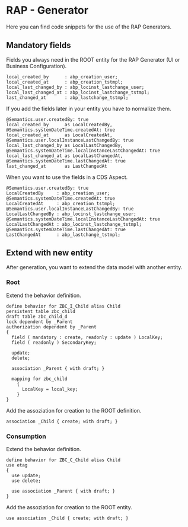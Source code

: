 # RAP - Generator

Here you can find code snippets for the use of the RAP Generators.

## Mandatory fields

Fields you always need in the ROOT entity for the RAP Generator (UI or Business Configuration).

```ABAP
local_created_by      : abp_creation_user;
local_created_at      : abp_creation_tstmpl;
local_last_changed_by : abp_locinst_lastchange_user;
local_last_changed_at : abp_locinst_lastchange_tstmpl;
last_changed_at       : abp_lastchange_tstmpl;
```

If you add the fields later in your entity you have to normalize them.

```ABAP
@Semantics.user.createdBy: true
local_created_by      as LocalCreatedBy,
@Semantics.systemDateTime.createdAt: true
local_created_at      as LocalCreatedAt,
@Semantics.user.localInstanceLastChangedBy: true
local_last_changed_by as LocalLastChangedBy,
@Semantics.systemDateTime.localInstanceLastChangedAt: true
local_last_changed_at as LocalLastChangedAt,
@Semantics.systemDateTime.lastChangedAt: true
last_changed_at       as LastChangedAt
```

When you want to use the fields in a CDS Aspect.

```ABAP
@Semantics.user.createdBy: true
LocalCreatedBy     : abp_creation_user;
@Semantics.systemDateTime.createdAt: true
LocalCreatedAt     : abp_creation_tstmpl;
@Semantics.user.localInstanceLastChangedBy: true
LocalLastChangedBy : abp_locinst_lastchange_user;
@Semantics.systemDateTime.localInstanceLastChangedAt: true
LocalLastChangedAt : abp_locinst_lastchange_tstmpl;
@Semantics.systemDateTime.lastChangedAt: true
LastChangedAt      : abp_lastchange_tstmpl;
```

## Extend with new entity

After generation, you want to extend the data model with another entity. 

### Root

Extend the behavior definition.

```ABAP
define behavior for ZBC_I_Child alias Child
persistent table zbc_child
draft table zbc_child_d
lock dependent by _Parent
authorization dependent by _Parent
{
  field ( mandatory : create, readonly : update ) LocalKey;
  field ( readonly ) SecondaryKey;

  update;
  delete;

  association _Parent { with draft; }

  mapping for zbc_child
    {
      LocalKey = local_key;
    }
}
```

Add the assoziation for creation to the ROOT definition.

```ABAP
association _Child { create; with draft; }
```

### Consumption

Extend the behavior definition.

```ABAP
define behavior for ZBC_C_Child alias Child
use etag
{
  use update;
  use delete;

  use association _Parent { with draft; }
}
```

Add the assoziation for creation to the ROOT entity.

```ABAP
use association _Child { create; with draft; }
```
